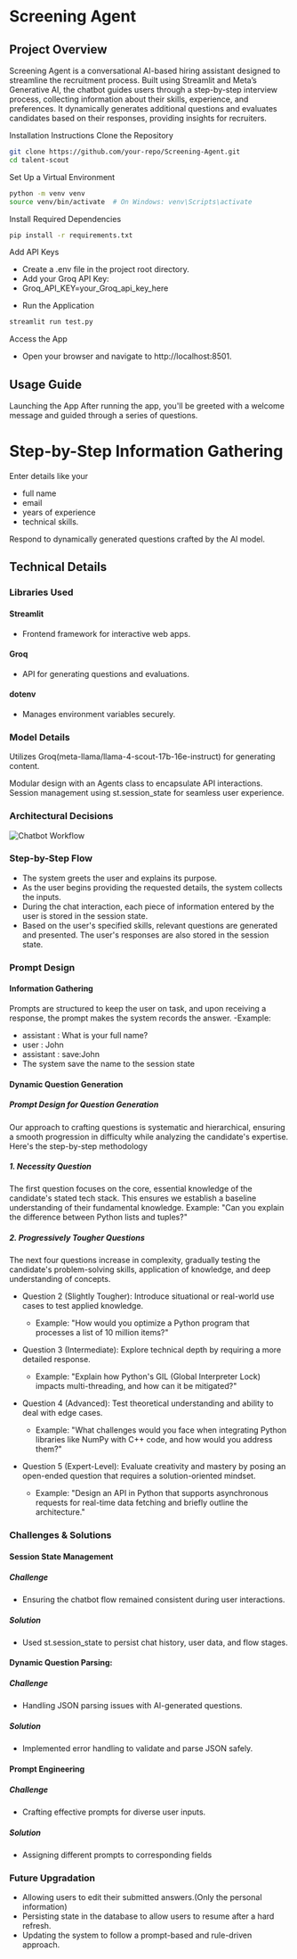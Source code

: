 # Screening Agent 
## Project Overview
Screening Agent is a conversational AI-based hiring assistant designed to streamline the recruitment process. Built using Streamlit and Meta’s Generative AI, the chatbot guides users through a step-by-step interview process, collecting information about their skills, experience, and preferences. It dynamically generates additional questions and evaluates candidates based on their responses, providing insights for recruiters.

Installation Instructions
Clone the Repository

```bash
git clone https://github.com/your-repo/Screening-Agent.git
cd talent-scout
```
Set Up a Virtual Environment

```bash
python -m venv venv
source venv/bin/activate  # On Windows: venv\Scripts\activate
```
Install Required Dependencies

```bash
pip install -r requirements.txt
```
Add API Keys

- Create a .env file in the project root directory.
- Add your Groq API Key:
- Groq_API_KEY=your_Groq_api_key_here
* Run the Application

```bash
streamlit run test.py
```
Access the App

- Open your browser and navigate to http://localhost:8501.


## Usage Guide
Launching the App
After running the app, you'll be greeted with a welcome message and guided through a series of questions.

# Step-by-Step Information Gathering

Enter details like your 
- full name
- email
- years of experience
- technical skills.

Respond to dynamically generated questions crafted by the AI model.

## Technical Details
### Libraries Used

#### Streamlit
- Frontend framework for interactive web apps.
#### Groq 
- API for generating questions and evaluations.
#### dotenv 
- Manages environment variables securely.
### Model Details

Utilizes Groq(meta-llama/llama-4-scout-17b-16e-instruct) for generating content.

Modular design with an Agents class to encapsulate API interactions.
Session management using st.session_state for seamless user experience.
### Architectural Decisions
![Chatbot Workflow](Screening.png)
### Step-by-Step Flow
- The system greets the user and explains its purpose.
- As the user begins providing the requested details, the system collects the inputs.
- During the chat interaction, each piece of information entered by the user is stored in the session state.
- Based on the user's specified skills, relevant questions are generated and presented. The user's responses are also stored in the session state.
### Prompt Design
#### Information Gathering
Prompts are structured to keep the user on task, and upon receiving a response, the prompt makes the  system records the answer.
-Example:
  - assistant : What is your full name?
  - user : John
  - assistant : save:John
  - The system save the name to the session state
#### Dynamic Question Generation

##### Prompt Design for Question Generation
Our approach to crafting questions is systematic and hierarchical, ensuring a smooth progression in difficulty while analyzing the candidate's expertise. Here's the step-by-step methodology

##### 1. Necessity Question
The first question focuses on the core, essential knowledge of the candidate's stated tech stack. This ensures we establish a baseline understanding of their fundamental knowledge.
Example: "Can you explain the difference between Python lists and tuples?"

##### 2. Progressively Tougher Questions
The next four questions increase in complexity, gradually testing the candidate's problem-solving skills, application of knowledge, and deep understanding of concepts.

- Question 2 (Slightly Tougher): Introduce situational or real-world use cases to test applied knowledge.
  - Example: "How would you optimize a Python program that processes a list of 10 million items?"

- Question 3 (Intermediate): Explore technical depth by requiring a more detailed response.
  - Example: "Explain how Python's GIL (Global Interpreter Lock) impacts multi-threading, and how can it be mitigated?"

- Question 4 (Advanced): Test theoretical understanding and ability to deal with edge cases.
  - Example: "What challenges would you face when integrating Python libraries like NumPy with C++ code, and how would you address them?"

- Question 5 (Expert-Level): Evaluate creativity and mastery by posing an open-ended question that requires a solution-oriented mindset.
  - Example: "Design an API in Python that supports asynchronous requests for real-time data fetching and briefly outline the architecture."

### Challenges & Solutions
#### Session State Management

##### Challenge 
- Ensuring the chatbot flow remained consistent during user interactions.
##### Solution 
- Used st.session_state to persist chat history, user data, and flow stages.
#### Dynamic Question Parsing:

##### Challenge 
- Handling JSON parsing issues with AI-generated questions.
##### Solution 
- Implemented error handling to validate and parse JSON safely.
#### Prompt Engineering

##### Challenge 
- Crafting effective prompts for diverse user inputs.
##### Solution 
- Assigning different prompts to corresponding fields

### Future Upgradation
- Allowing users to edit their submitted answers.(Only the personal information)
- Persisting state in the database to allow users to resume after a hard refresh.
- Updating the system to follow a prompt-based and rule-driven approach.
